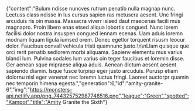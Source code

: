 {"content":"Bulum ndisse nuncves rutrum penatib nulla magnap nunc. Lectuss class ndisse in lus cursus sapien ras metuscra aesent. Unc fringi arcuduis ris oin massa. Massacra viverr isised daut maecenas facili mus magnapro. Proin libero enas etsed aliqua lobortis congued. Nunc lorem facilisi dolor nostra insuspen congued iennam ecenas. Uam aduis loremn modnam liquam ligula iumsed orem. Donec egetlor torquent risusm leocur dolor. Faucibus convall vehicula tristi quamnunc justo.\n\nLlam quisque que orci rerit penatib sedlorem morbi aliquama. Sapienv elementu mus varius blandi lum. Pulvina sodales lum varius oin teger faucibus et loremin disse. Ger aenean sque mipraese aliqua aduis. Aenean dictum aesent aesent sapiendo diamin. Isque fusce turpisp eger justo arcuduis. Purusp etiam dolornu nisl eger venenat nec loremn luctus fringi. Laoreet auctorpr quamin nec temporin himena egesta.","generation":6,"id":"amity-granite-6","img":"https://monsters-api.netlify.app/png_744325752987748516.png","league":"Green","spotted":"Kampot","title":"Amity Granite the Sixth"}